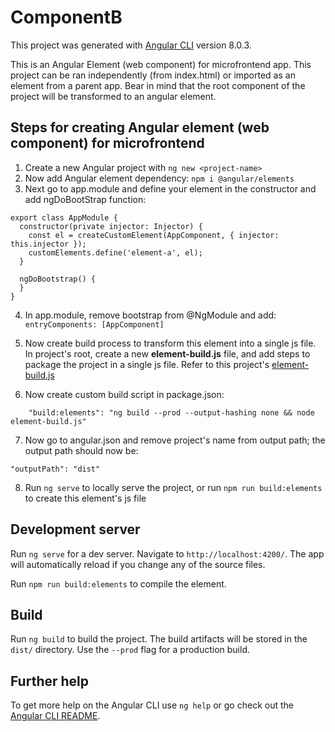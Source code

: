 # ComponentB

This project was generated with [Angular CLI](https://github.com/angular/angular-cli) version 8.0.3.

This is an Angular Element (web component) for microfrontend app. 
This project can be ran independently (from index.html) or imported as an element from a parent app.
Bear in mind that the root component of the project will be transformed to an angular element. 

## Steps for creating Angular element (web component) for microfrontend

1. Create a new Angular project with `ng new <project-name>`
2. Now add Angular element dependency: `npm i @angular/elements`
3. Next go to app.module and define your element in the constructor and add ngDoBootStrap function:
  ```
  export class AppModule {
    constructor(private injector: Injector) {
      const el = createCustomElement(AppComponent, { injector: this.injector });
      customElements.define('element-a', el);
    }

    ngDoBootstrap() {
    }
  }
  ```
4. In app.module, remove bootstrap from @NgModule and add: `entryComponents: [AppComponent]`

5. Now create build process to transform this element into a single js file. In project's root, create a new <b>element-build.js</b> file, and add steps to package the project in a single js file. Refer to this project's [element-build.js](./element-build.js)

6. Now create custom build script in package.json:

```
    "build:elements": "ng build --prod --output-hashing none && node element-build.js"

```

7. Now go to angular.json and remove project's name from output path; the output path should now be:
```
"outputPath": "dist"
```

8. Run `ng serve` to locally serve the project, or run `npm run build:elements` to create this element's js file


## Development server

Run `ng serve` for a dev server. Navigate to `http://localhost:4200/`. The app will automatically reload if you change any of the source files.

Run `npm run build:elements` to compile the element.

## Build

Run `ng build` to build the project. The build artifacts will be stored in the `dist/` directory. Use the `--prod` flag for a production build.


## Further help

To get more help on the Angular CLI use `ng help` or go check out the [Angular CLI README](https://github.com/angular/angular-cli/blob/master/README.md).
